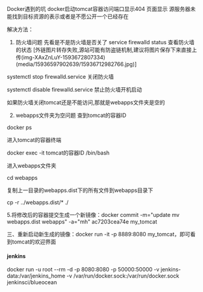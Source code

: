 Docker遇到的坑
docker启动tomcat容器访问端口显示404
页面显示 源服务器未能找到目标资源的表示或者是不愿公开一个已经存在


解决方法：
1. 防火墙问题
先看是不是防火墙是否关了
service firewalld status 查看防火墙的状态
[外链图片转存失败,源站可能有防盗链机制,建议将图片保存下来直接上传(img-XAxZnLuY-1593672807334)(media/15936597902639/15936712982766.jpg)]

systemctl stop firewalld.service 关闭防火墙

systemctl disable firewalld.service 禁止防火墙开机启动

如果防火墙关闭tomcat还是不能访问,那就是webapps文件夹是空的

2. webapps文件夹为空问题
查到tomcat的容器ID

docker ps

进入tomcat的容器终端

docker exec -it tomcat的容器ID /bin/bash

进入webapps文件夹

cd webapps

复制上一目录的webapps.dist下的所有文件到webapps目录下

cp -r ../webapps.dist/* ./

5.将修改后的容器提交生成一个新镜像：docker commit -m="update mv webapps.dist webapps" -a="mh" ac7203cea74e my_tomcat

三、重新启动新生成的镜像：docker run -it -p 8889:8080 my_tomcat，即可看到tomcat的欢迎界面

#### jenkins

docker run -u root --rm -d -p 8080:8080 -p 50000:50000 -v jenkins-data:/var/jenkins_home -v /var/run/docker.sock:/var/run/docker.sock jenkinsci/blueocean